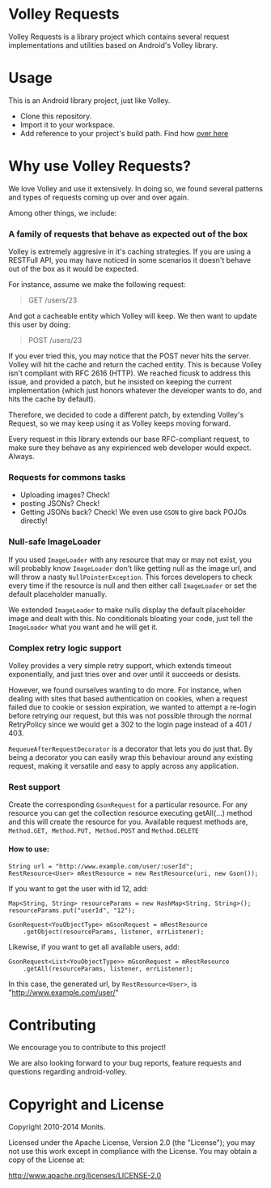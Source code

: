 # Volley Requests

Volley Requests is a library project which contains several request
implementations and utilities based on Android's Volley library.

# Usage

This is an Android library project, just like Volley.

* Clone this repository.
* Import it to your workspace.
* Add reference to your project's build path. Find how
[over here](http://developer.android.com/tools/projects/projects-eclipse.html#ReferencingLibraryProject)

# Why use Volley Requests?

We love Volley and use it extensively. In doing so, we found several patterns
and types of requests coming up over and over again.

Among other things, we include:
### A family of requests that behave as expected out of the box

Volley is extremely aggresive in it's caching strategies. If you are using a
RESTFull API, you may have noticed in some scenarios it doesn't behave out of
the box as it would be expected.

For instance, assume we make the following request:
> GET /users/23

And got a cacheable entity which Volley will keep. We then want to update this
user by doing:
> POST /users/23

If you ever tried this, you may notice that the POST never hits the server.
Volley will hit the cache and return the cached entity. This is because Volley
isn't compliant with RFC 2616 (HTTP). We reached ficusk to address this issue,
and provided a patch, but he insisted on keeping the current implementation
(which just honors whatever the developer wants to do, and hits the cache by
default).

Therefore, we decided to code a different patch, by extending Volley's Request,
so we may keep using it as Volley keeps moving forward.

Every request in this library extends our base RFC-compliant request, to make
sure they behave as any expirienced web developer would expect. Always.

### Requests for commons tasks
* Uploading images? Check!
* posting JSONs? Check!
* Getting JSONs back? Check! We even use <code>GSON</code> to give back POJOs
directly!

### Null-safe ImageLoader
If you used <code>ImageLoader</code> with any resource that may or may not
exist, you will probably know <code>ImageLoader</code> don't like getting null
as the image url, and will throw a nasty <code>NullPointerException</code>.
This forces developers to check every time if the resource is null and then
either call <code>ImageLoader</code> or set the default placeholder manually.

We extended <code>ImageLoader</code> to make nulls display the default
placeholder image and dealt with this. No conditionals bloating your code,
just tell the <code>ImageLoader</code> what you want and he will get it.

### Complex retry logic support
Volley provides a very simple retry support, which extends timeout
exponentially, and just tries over and over until it succeeds or desists.

However, we found ourselves wanting to do more. For instance, when dealing with
sites that based authentication on cookies, when a request failed due to cookie
or session expiration, we wanted to attempt a re-login before retrying our
request, but this was not possible through the normal RetryPolicy
since we would get a 302 to the login page instead of a 401 / 403.

<code>RequeueAfterRequestDecorator</code> is a decorator that lets you do just
that. By being a decorator you can easily wrap this behaviour around any
existing request, making it versatile and easy to apply across any application.

### Rest support

Create the corresponding <code>GsonRequest</code> for a particular resource. For any
resource you can get the collection resource executing getAll(...) method and
this will create the resource for you.
Available request methods are, <code>Method.GET, Method.PUT, Method.POST</code> 
and <code>Method.DELETE</code>

#### How to use:

    String url = "http://www.example.com/user/:userId";
    RestResource<User> mRestResource = new RestResource(uri, new Gson());

If you want to get the user with id 12, add:

    Map<String, String> resourceParams = new HashMap<String, String>();
    resourceParams.put("userId", "12");
    
    GsonRequest<YouObjectType> mGsonRequest = mRestResource
        .getObject(resourceParams, listener, errListener);

Likewise, if you want to get all available users, add:

    GsonRequest<List<YouObjectType>> mGsonRequest = mRestResource
        .getAll(resourceParams, listener, errListener);

In this case, the generated url, by `RestResource<User>`, is "http://www.example.com/user/"

# Contributing
We encourage you to contribute to this project!

We are also looking forward to your bug reports, feature requests and questions
regarding android-volley.
	
# Copyright and License
Copyright 2010-2014 Monits.

Licensed under the Apache License, Version 2.0 (the "License"); you may not use
this work except in compliance with the License. You may obtain a copy of the
License at:

http://www.apache.org/licenses/LICENSE-2.0
